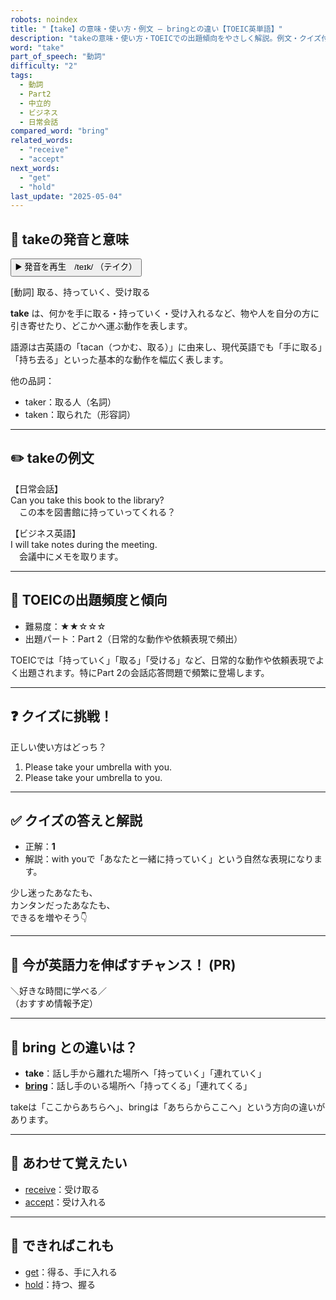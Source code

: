 ```yaml
---
robots: noindex
title: "【take】の意味・使い方・例文 ― bringとの違い【TOEIC英単語】"
description: "takeの意味・使い方・TOEICでの出題傾向をやさしく解説。例文・クイズ付きでbringとの違いもわかりやすく学べます。"
word: "take"
part_of_speech: "動詞"
difficulty: "2"
tags:
  - 動詞
  - Part2
  - 中立的
  - ビジネス
  - 日常会話
compared_word: "bring"
related_words:
  - "receive"
  - "accept"
next_words:
  - "get"
  - "hold"
last_update: "2025-05-04"
---
```


## 🔰 takeの発音と意味

<button class="play-audio" onclick="playTTS('take')">
  <span class="play-audio-main">
    ▶️ 発音を再生　/teɪk/
  </span>
  <span class="play-audio-sub">
    （テイク）
  </span>
</button>

[動詞] 取る、持っていく、受け取る

**take** は、何かを手に取る・持っていく・受け入れるなど、物や人を自分の方に引き寄せたり、どこかへ運ぶ動作を表します。

語源は古英語の「tacan（つかむ、取る）」に由来し、現代英語でも「手に取る」「持ち去る」といった基本的な動作を幅広く表します。

他の品詞：  
- taker：取る人（名詞）
- taken：取られた（形容詞）

---

## ✏️ takeの例文

【日常会話】  
Can you take this book to the library?  
　この本を図書館に持っていってくれる？

【ビジネス英語】  
I will take notes during the meeting.  
　会議中にメモを取ります。

---

## 🎯 TOEICの出題頻度と傾向

- 難易度：★★☆☆☆
- 出題パート：Part 2（日常的な動作や依頼表現で頻出）

TOEICでは「持っていく」「取る」「受ける」など、日常的な動作や依頼表現でよく出題されます。特にPart 2の会話応答問題で頻繁に登場します。

---

## ❓ クイズに挑戦！

正しい使い方はどっち？

1. Please take your umbrella with you.  
2. Please take your umbrella to you.

---

## ✅ クイズの答えと解説

- 正解：**1**
- 解説：with youで「あなたと一緒に持っていく」という自然な表現になります。

少し迷ったあなたも、  
カンタンだったあなたも、  
できるを増やそう👇️

---

## 🚀 今が英語力を伸ばすチャンス！ (PR)

<div class="info-center">
＼好きな時間に学べる／<br>  
（おすすめ情報予定）
</div>

---

## 🤔  bring との違いは？

- **take**：話し手から離れた場所へ「持っていく」「連れていく」
- **[bring](/word/bring/)**：話し手のいる場所へ「持ってくる」「連れてくる」

takeは「ここからあちらへ」、bringは「あちらからここへ」という方向の違いがあります。

---

## 🧩 あわせて覚えたい

- [receive](/word/receive/)：受け取る
- [accept](/word/accept/)：受け入れる

---

## 📖 できればこれも

- [get](/word/get/)：得る、手に入れる
- [hold](/word/hold/)：持つ、握る

<!-- cvid: aid24_bid36 -->
